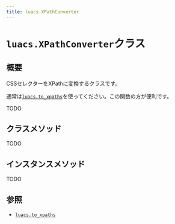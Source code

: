 ```yaml
---
title: luacs.XPathConverter
---
```


# `luacs.XPathConverter`クラス

## 概要

CSSセレクターをXPathに変換するクラスです。

通常は[`luacs.to_xpaths`][luacs-to-xpaths]を使ってください。この関数の方が便利です。

TODO

## クラスメソッド

TODO

## インスタンスメソッド

TODO

## 参照

  * [`luacs.to_xpaths`][luacs-to-xpaths]

[luacs-to-xpaths]:luacs.html#to-xpaths
